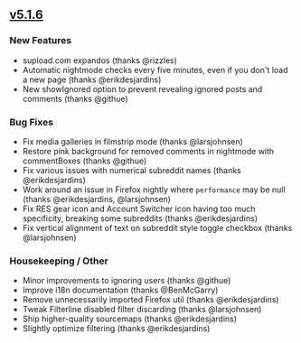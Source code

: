 ## [v5.1.6](https://github.com/honestbleeps/Reddit-Enhancement-Suite/releases/v5.1.6)


### New Features

- supload.com expandos (thanks @rizzles)
- Automatic nightmode checks every five minutes, even if you don't load a new page (thanks @erikdesjardins)
- New showIgnored option to prevent revealing ignored posts and comments (thanks @githue)

### Bug Fixes

- Fix media galleries in filmstrip mode (thanks @larsjohnsen)
- Restore pink background for removed comments in nightmode with commentBoxes (thanks @githue)
- Fix various issues with numerical subreddit names (thanks @erikdesjardins)
- Work around an issue in Firefox nightly where `performance` may be null (thanks @erikdesjardins, @larsjohnsen)
- Fix RES gear icon and Account Switcher icon having too much specificity, breaking some subreddits (thanks @erikdesjardins)
- Fix vertical alignment of text on subreddit style toggle checkbox (thanks @larsjohnsen)

### Housekeeping / Other

- Minor improvements to ignoring users (thanks @githue)
- Improve i18n documentation (thanks @BenMcGarry)
- Remove unnecessarily imported Firefox util (thanks @erikdesjardins)
- Tweak Filterline disabled filter discarding (thanks @larsjohnsen)
- Ship higher-quality sourcemaps (thanks @erikdesjardins)
- Slightly optimize filtering (thanks @erikdesjardins)

